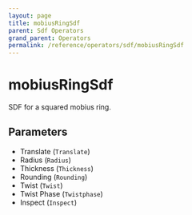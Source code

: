 ```yaml
---
layout: page
title: mobiusRingSdf
parent: Sdf Operators
grand_parent: Operators
permalink: /reference/operators/sdf/mobiusRingSdf
---
```


# mobiusRingSdf

SDF for a squared mobius ring.

## Parameters

* Translate (`Translate`)
* Radius (`Radius`)
* Thickness (`Thickness`)
* Rounding (`Rounding`)
* Twist (`Twist`)
* Twist Phase (`Twistphase`)
* Inspect (`Inspect`)
